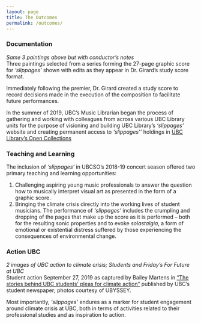 ```yaml
---
layout: page
title: The Outcomes
permalink: /outcomes/
---
```


### Documentation

*Same 3 paintings above but with conductor’s notes*  
Three paintings selected from a series forming the 27-page graphic score for *‘slippages’* shown with edits as they appear in Dr. Girard’s study score format.

Immediately following the premier, Dr. Girard created a study score to record decisions made in the execution of the composition to facilitate future performances.

In the summer of 2019, UBC’s Music Librarian began the process of gathering and working with colleagues from across various UBC Library units for the purpose of visioning and building UBC Library’s *‘slippages’* website and creating permanent access to *‘slippages'’* holdings in [UBC Library’s Open Collections](https://open.library.ubc.ca)

### Teaching and Learning

The inclusion of *‘slippages’* in UBCSO’s 2018-19 concert season offered two primary teaching and learning opportunities:
1.	Challenging aspiring young music professionals to answer the question how to musically interpret visual art as presented in the form of a graphic score. 
2.	Bringing the climate crisis directly into the working lives of student musicians. The performance of *‘slippages’* includes the crumpling and dropping of the pages that make up the score as it is performed – both for the resulting sonic properties and to evoke *solastalgia*, a form of emotional or existential distress suffered by those experiencing the consequences of environmental change.
 			
### Action UBC

*2 images of UBC action to climate crisis; Students and Friday’s For Future at UBC*  
Student action September 27, 2019 as captured by Bailey Martens in [“The stories behind UBC students' pleas for climate action”](https://www.ubyssey.ca/culture/UBC-Climate-Strike-Signs) published by UBC’s student newspaper; photos courtesy of UBYSSEY.

Most importantly, *‘slippages’* endures as a marker for student engagement around climate crisis at UBC, both in terms of activities related to their professional studies and as inspiration to action.

		
